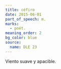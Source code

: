 ```yaml
---
title: céfiro
date: 2015-06-01
part_of_speech: m.
marks:
  - poét.
meaning_order: 2
bg_color: blue
source:
  name: DLE 23
---
```


Viento suave y apacible.
